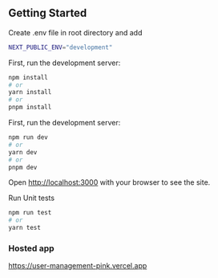 ## Getting Started

Create .env file in root directory and add

```bash
NEXT_PUBLIC_ENV="development"
```

First, run the development server:

```bash
npm install
# or
yarn install
# or
pnpm install
```

First, run the development server:

```bash
npm run dev
# or
yarn dev
# or
pnpm dev
```

Open [http://localhost:3000](http://localhost:3000) with your browser to see the site.

Run Unit tests

```bash
npm run test
# or
yarn test
```

### Hosted app

https://user-management-pink.vercel.app
